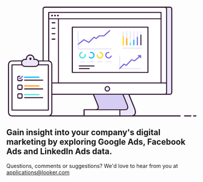 <svg x="0px" y="0px" viewBox="0 0 870 500">
  <g transform="matrix( 1, 0, 0, 1, 0,0) ">
    <g>
      <g id="Layer0_0_FILL">
        <path fill="#351936" d="M753.9,13.7c0-7.9-4-11.9-11.9-11.9H176.6c-7.9,0-11.9,3.9-11.9,11.9v232.1h-19.4c-0.4-0.5-0.9-1-1.4-1.6 c-3.6-3.6-7.9-5.4-13-5.4h-3.2c0-0.1,0-0.2,0-0.3c0-5.4-1.9-10-5.8-13.8h-0.1c-3.8-3.9-8.4-5.8-13.8-5.8 c-5.4,0-10.1,1.9-13.8,5.8c-3.8,3.8-5.7,8.4-5.8,13.8c0,0.1,0,0.2,0,0.3h-3.2c-5,0-9.4,1.8-13,5.4c-0.5,0.5-1,1-1.4,1.6H28.5 c-14.1,0-21.1,7.1-21.2,21.2v211.9c0,14.1,7,21.1,21.1,21.1l324.5,0c0.1,0,0.2,0,0.3,0h214.1c0,0,0.1,0,0.1,0c0.2,0,0.4,0,0.6,0 h221.5c0.7,0,1.3-0.2,1.8-0.8c0.5-0.5,0.7-1.1,0.7-1.8c0-0.7-0.3-1.3-0.8-1.8c-0.5-0.5-1.1-0.7-1.8-0.8H583 c1.7-1.5,3-3.2,3.9-5.4c2.9-6,2.2-14.8-2-26.3c0,0,0-0.1,0-0.1l-25-61.3H742c7.9,0,11.9-3.9,11.9-11.8V13.7 M513.2,472.3V495 H355.6v-22.7h49.6c0,0,0.1,0,0.1,0H513.2 M730.5,13.7c0-2.8-0.5-5.1-1.5-6.9h13c4.6,0,6.9,2.3,6.9,6.9v376.4 c0,4.5-2.3,6.8-6.9,6.8h-13c1-1.8,1.5-4.1,1.5-6.8V13.7 M700.5,30.8v23.4H194.9V30.8H700.5 M700.5,59.2v286.4H239.2V59.2H700.5 M582.3,487.5c-2.2,4.5-7,7-14.5,7.4c-0.2,0-0.4,0-0.6,0h-49v-22.7H539c0,0,0.1,0,0.1,0c7.5-0.3,12.2-2.9,14-7.7 c1.9-4.3,1.2-10.6-2.1-18.9h0L533,402h21.3l25.9,63.1l-0.1-0.1C583.7,474.9,584.5,482.4,582.3,487.5 M546.3,447.6 c2.7,6.6,3.5,11.7,2.2,15.1c-1.4,2.9-4.6,4.4-9.6,4.6h-121c0.6-0.8,1.1-1.7,1.5-2.7c1.9-4.3,1.2-10.6-2.3-18.9h0L399.2,402h128.3 L546.3,447.6 M718.7,6.8c4.6,0,6.8,2.3,6.8,6.9v331.9h-20.1V28.3c0-0.7-0.2-1.3-0.7-1.8c-0.5-0.5-1.1-0.8-1.8-0.8H192.4 c-0.7,0-1.3,0.2-1.8,0.8c-0.5,0.5-0.7,1.1-0.8,1.8v217.6c-0.7,0-1.3-0.1-2.1-0.1h-18.1V13.7c0-4.6,2.3-6.9,6.9-6.9H718.7 M725.5,350.6v39.5c0,4.5-2.3,6.8-6.8,6.8H208.9v-46.4H725.5 M194.9,59.2h39.3v286.4h-25.3V267c0-11.5-4.7-18.4-14.1-20.5V59.2 M208.9,478.9V402h184.8l18.8,45.6c2.7,6.6,3.5,11.7,2.3,15.1c-1.4,2.8-4.5,4.4-9.5,4.6c0,0-0.1,0-0.1,0h-52 c-0.7,0-1.3,0.2-1.8,0.8c-0.5,0.5-0.8,1.1-0.8,1.8V495l-147.3,0C207.1,491.5,208.9,486.1,208.9,478.9 M125.1,243.9h5.9 c2.6,0,4.9,0.6,7,1.9c0.9,0.5,1.7,1.2,2.4,1.9v0.1c0.9,0.9,1.7,1.9,2.3,3c1.1,1.9,1.6,4.1,1.6,6.4v0c0,2.2-0.5,4.2-1.4,6 c-0.6,1.2-1.4,2.4-2.5,3.5c-0.6,0.6-1.2,1.1-1.8,1.5c-2.2,1.6-4.8,2.4-7.7,2.4H85.3c-2.9,0-5.4-0.8-7.7-2.4 c-0.6-0.5-1.2-1-1.8-1.5c-1.1-1.1-1.9-2.2-2.6-3.5c-0.9-1.8-1.3-3.8-1.3-6v0c0-2.4,0.5-4.5,1.6-6.4c0.6-1.1,1.3-2.1,2.3-3 l0.1-0.1c0.8-0.8,1.6-1.4,2.4-1.9c2.1-1.3,4.4-1.9,7-1.9h5.9c0.5,0,1-0.1,1.3-0.4c0.4-0.3,0.7-0.6,1-1.1c0.2-0.5,0.3-0.9,0.2-1.4 c-0.1-0.8-0.2-1.6-0.2-2.4c0-4,1.4-7.4,4.3-10.3v-0.1c2.8-2.9,6.3-4.3,10.3-4.3c4,0,7.4,1.4,10.3,4.3v0.1 c2.9,2.8,4.3,6.3,4.3,10.3c0,0.9,0,1.7-0.2,2.4c-0.1,0.5,0,0.9,0.2,1.4c0.2,0.4,0.5,0.8,0.9,1.1 C124.1,243.7,124.6,243.9,125.1,243.9 M149.3,257.3c0-2.3-0.4-4.5-1.1-6.4h39.6c0.7,0,1.4,0,2.1,0.1c1.8,0.1,3.5,0.5,5,0.9 c6.1,2,9.1,7.1,9.1,15.2v211.9c0,10.5-5.1,15.9-15.3,16.1H28.4c-10.7,0-16-5.4-16-16.1V267c0-10.8,5.4-16.2,16.2-16.2h39.6 c-0.7,2-1.1,4.1-1.1,6.4v0c0,2.1,0.3,4.1,0.9,6H25.5c-0.7,0-1.3,0.3-1.8,0.8c-0.5,0.5-0.8,1.1-0.8,1.8v205.5 c0,0.7,0.2,1.3,0.8,1.8c0.5,0.5,1.1,0.7,1.8,0.7h165.1c0.7,0,1.3-0.2,1.8-0.7c0.5-0.5,0.7-1.1,0.7-1.8V265.8 c0-0.7-0.2-1.3-0.7-1.8c-0.5-0.5-1.1-0.8-1.8-0.8h-42.3C149,261.4,149.3,259.4,149.3,257.3L149.3,257.3 M143.9,270.3L143.9,270.3 c0.7-0.7,1.2-1.3,1.8-2h42.6v200.5H28V268.3h42.5c0.5,0.7,1.1,1.4,1.8,2c3.6,3.6,7.9,5.4,13,5.4h45.6 C136.1,275.7,140.4,273.9,143.9,270.3 M164.9,417.5c0.7,0,1.3-0.2,1.8-0.7c0.5-0.5,0.7-1.1,0.7-1.8c0-0.7-0.2-1.3-0.7-1.8 c-0.5-0.5-1.1-0.7-1.8-0.8h-82c-0.7,0-1.3,0.3-1.8,0.8c-0.5,0.5-0.8,1-0.8,1.8c0,0.7,0.3,1.3,0.8,1.8c0.5,0.5,1.1,0.7,1.8,0.7 H164.9 M82.9,372.8c-0.7,0-1.3,0.3-1.8,0.8c-0.5,0.5-0.8,1.1-0.8,1.8s0.3,1.3,0.8,1.8c0.5,0.5,1.1,0.7,1.8,0.7h82 c0.7,0,1.3-0.2,1.8-0.7c0.5-0.5,0.7-1.1,0.7-1.8s-0.2-1.3-0.7-1.8c-0.5-0.5-1.1-0.8-1.8-0.8H82.9 M82.9,333 c-0.7,0-1.3,0.3-1.8,0.8c-0.5,0.5-0.8,1.1-0.8,1.8c0,0.7,0.3,1.3,0.8,1.8c0.5,0.5,1.1,0.7,1.8,0.7h82c0.7,0,1.3-0.2,1.8-0.7 c0.5-0.5,0.7-1.1,0.7-1.8c0-0.7-0.2-1.3-0.7-1.8c-0.5-0.5-1.1-0.8-1.8-0.8H82.9 M66.7,395H56.5c-4.8,0-7.2,2.4-7.2,7.1v10.2 c0,4.8,2.4,7.2,7.2,7.2h10.2c4.8,0,7.2-2.4,7.2-7.2v-10.2C73.8,397.3,71.5,395,66.7,395 M66.7,400c1.4,0,2.2,0.7,2.2,2.1v10.2 c0,1.5-0.7,2.2-2.2,2.2H56.5c-1.5,0-2.2-0.7-2.2-2.2v-10.2c0-1.4,0.7-2.1,2.2-2.1H66.7 M73.8,362.4c0-4.8-2.4-7.1-7.2-7.1H56.5 c-4.8,0-7.2,2.4-7.2,7.1v10.2c0,4.8,2.4,7.2,7.2,7.2h10.2c4.8,0,7.2-2.4,7.2-7.2V362.4 M66.7,360.3c1.4,0,2.2,0.7,2.2,2.1v10.2 c0,1.5-0.7,2.2-2.2,2.2H56.5c-1.5,0-2.2-0.7-2.2-2.2v-10.2c0-1.4,0.7-2.1,2.2-2.1H66.7 M63.1,316.3c-0.5-0.5-1.1-0.8-1.8-0.8 h-4.8c-4.8,0-7.2,2.4-7.2,7.2V333c0,4.8,2.4,7.1,7.2,7.1h10.2c4.8,0,7.2-2.4,7.2-7.1v-1c0-0.7-0.2-1.3-0.7-1.8 c-0.5-0.5-1.1-0.8-1.8-0.8s-1.3,0.3-1.8,0.8c-0.5,0.5-0.8,1.1-0.8,1.8v1c0,1.4-0.7,2.1-2.2,2.1H56.5c-1.5,0-2.2-0.7-2.2-2.1 v-10.3c0-1.4,0.7-2.2,2.2-2.2h4.8c0.7,0,1.3-0.2,1.8-0.7c0.5-0.5,0.7-1.1,0.7-1.8C63.8,317.4,63.6,316.8,63.1,316.3 M109.1,233.1 c-1.5,0-2.8,0.5-3.9,1.5c-1,1.1-1.5,2.4-1.5,3.9c0,1.5,0.5,2.8,1.5,3.9c1.1,1.1,2.4,1.6,3.9,1.6c1.5,0,2.8-0.5,3.8-1.6 c1.1-1,1.6-2.3,1.6-3.9c0-1.5-0.5-2.8-1.6-3.9C111.9,233.6,110.6,233.1,109.1,233.1 M222.3,147.6c-0.5-0.5-1.1-0.8-1.8-0.8h-12.8 c-0.7,0-1.3,0.3-1.8,0.8c-0.5,0.5-0.8,1.1-0.8,1.8s0.3,1.3,0.8,1.8c0.5,0.5,1.1,0.7,1.8,0.7h12.8c0.7,0,1.3-0.2,1.8-0.7 c0.5-0.5,0.7-1.1,0.7-1.8S222.8,148.1,222.3,147.6 M207.8,122.2c-0.7,0-1.3,0.3-1.8,0.8c-0.5,0.5-0.8,1.1-0.8,1.8 s0.3,1.3,0.8,1.8c0.5,0.5,1.1,0.7,1.8,0.7h12.8c0.7,0,1.3-0.2,1.8-0.7c0.5-0.5,0.7-1.1,0.7-1.8s-0.2-1.3-0.7-1.8 c-0.5-0.5-1.1-0.8-1.8-0.8H207.8 M207.8,97.4c-0.7,0-1.3,0.3-1.8,0.8c-0.5,0.5-0.8,1.1-0.8,1.8s0.3,1.3,0.8,1.8 c0.5,0.5,1.1,0.7,1.8,0.7h12.8c0.7,0,1.3-0.2,1.8-0.7c0.5-0.5,0.7-1.1,0.7-1.8s-0.2-1.3-0.7-1.8c-0.5-0.5-1.1-0.8-1.8-0.8H207.8 M220.5,72.7h-12.8c-0.7,0-1.3,0.3-1.8,0.8c-0.5,0.5-0.8,1.1-0.8,1.8s0.3,1.3,0.8,1.8c0.5,0.5,1.1,0.7,1.8,0.7h12.8 c0.7,0,1.3-0.2,1.8-0.7c0.5-0.5,0.7-1.1,0.7-1.8s-0.2-1.3-0.7-1.8C221.8,72.9,221.2,72.7,220.5,72.7 M458.8,361.9 c-3.5,0-6.5,1.2-9,3.6c0,0-0.1,0-0.1,0.1c-2.4,2.5-3.6,5.5-3.6,9c0,3.6,1.2,6.6,3.7,9.1c2.5,2.5,5.5,3.8,9,3.8 c3.6,0,6.6-1.2,9-3.8c0,0,0,0,0-0.1c2.5-2.4,3.7-5.4,3.8-9c0-3.5-1.3-6.5-3.8-9C465.3,363.1,462.3,361.9,458.8,361.9 M453.3,369.1c1.5-1.5,3.4-2.2,5.5-2.2c2.2,0,4,0.8,5.5,2.3c1.5,1.5,2.3,3.4,2.3,5.5c0,2.2-0.8,4-2.3,5.5c0,0,0,0,0,0 c-1.5,1.5-3.3,2.3-5.5,2.3c-2.1,0-4-0.8-5.5-2.3c-1.5-1.5-2.3-3.3-2.3-5.5C451,372.5,451.7,370.7,453.3,369.1 C453.2,369.1,453.3,369.1,453.3,369.1 M645.2,93.3c-0.5-0.5-1.1-0.7-1.8-0.8H299.6c-0.7,0-1.3,0.3-1.8,0.8 c-0.5,0.5-0.8,1-0.8,1.8v205.4c0,0.7,0.3,1.3,0.8,1.8c0.5,0.5,1,0.7,1.8,0.7h343.7c0.7,0,1.3-0.2,1.8-0.7 c0.5-0.5,0.7-1.1,0.7-1.8V95.1C645.8,94.3,645.6,93.8,645.2,93.3 M640.8,97.6V298H302.1V97.6H640.8 M613.8,130.5 c0-0.6-0.2-1.2-0.7-1.6c-0.5-0.5-1.1-0.8-1.8-0.8c-0.7,0-1.3,0.3-1.8,0.8c-0.5,0.5-0.7,1-0.8,1.6v44.8c0,0.7,0.3,1.3,0.8,1.8 c0.5,0.5,1.1,0.7,1.8,0.7c0.7,0,1.3-0.2,1.8-0.7c0.5-0.5,0.7-1.1,0.7-1.8V130.5 M331.3,280.4c-0.7,0-1.3,0.3-1.8,0.8 c-0.5,0.5-0.8,1-0.8,1.8s0.3,1.3,0.8,1.8c0.5,0.5,1.1,0.7,1.8,0.7h45.4c0.7,0,1.3-0.2,1.8-0.7c0.5-0.5,0.7-1.1,0.7-1.8 c0-0.7-0.2-1.3-0.7-1.8c-0.5-0.5-1.1-0.8-1.8-0.8H331.3 M329.3,269.3c-0.5,0.5-0.8,1.1-0.8,1.8c0,0.7,0.3,1.3,0.8,1.8 c0.5,0.5,1.1,0.7,1.8,0.7h67.1c0.7,0,1.3-0.2,1.8-0.7c0.5-0.5,0.7-1.1,0.7-1.8c0-0.7-0.2-1.3-0.7-1.8c-0.5-0.5-1.1-0.8-1.8-0.8 H331C330.3,268.5,329.7,268.8,329.3,269.3 M229.8,42.3c0,1.2,0.4,2.2,1.2,3c0.8,0.8,1.9,1.3,3.1,1.3c1.2,0,2.2-0.4,3-1.3 s1.3-1.8,1.3-3c0-1.2-0.4-2.2-1.3-3c-0.8-0.8-1.8-1.3-3-1.3c-1.2,0-2.2,0.4-3.1,1.3C230.2,40,229.8,41,229.8,42.3 M217.9,45.3 c0.8,0.8,1.8,1.3,3,1.3c1.2,0,2.2-0.4,3-1.3c0.9-0.8,1.3-1.8,1.3-3c0-1.2-0.4-2.2-1.3-3c-0.8-0.8-1.8-1.3-3-1.3 c-1.2,0-2.2,0.4-3,1.3c-0.8,0.8-1.2,1.8-1.3,3C216.6,43.4,217,44.4,217.9,45.3 M210.8,45.3c0.8-0.8,1.3-1.8,1.3-3 c0-1.2-0.4-2.2-1.3-3c-0.8-0.8-1.8-1.3-3-1.3c-1.2,0-2.2,0.4-3.1,1.3c-0.8,0.8-1.3,1.8-1.3,3c0,1.2,0.4,2.2,1.3,3 c0.8,0.8,1.9,1.3,3.1,1.3C208.9,46.5,209.9,46.1,210.8,45.3 M838.6,500c0.7,0,1.3-0.2,1.8-0.7c0.5-0.5,0.7-1.1,0.7-1.8 c0-0.7-0.2-1.3-0.7-1.8c-0.5-0.5-1.1-0.7-1.8-0.8h-29c-0.7,0-1.3,0.3-1.8,0.8c-0.5,0.5-0.8,1-0.8,1.8c0,0.7,0.2,1.3,0.8,1.8 c0.5,0.5,1,0.7,1.8,0.7H838.6 M861.3,495h-10.7c-0.7,0-1.3,0.3-1.8,0.8c-0.5,0.5-0.8,1-0.8,1.8c0,0.7,0.2,1.3,0.8,1.8 c0.5,0.5,1,0.7,1.8,0.7h10.7c0.7,0,1.3-0.2,1.8-0.7c0.5-0.5,0.7-1.1,0.7-1.8c0-0.7-0.2-1.3-0.7-1.8 C862.5,495.2,862,495,861.3,495z"/>
        <path fill="#FFFFFF" d="M143.9,270.3L143.9,270.3c-3.6,3.6-7.9,5.5-13,5.5H85.3c-5.1,0-9.4-1.8-13-5.4c-0.6-0.6-1.2-1.3-1.8-2H28 v200.5h160.1V268.3h-42.6C145.1,269,144.6,269.6,143.9,270.3 M61.3,315.5c0.7,0,1.3,0.3,1.8,0.8c0.5,0.5,0.7,1.1,0.7,1.8 c0,0.7-0.2,1.3-0.7,1.8c-0.5,0.5-1.1,0.7-1.8,0.7h-4.8c-1.5,0-2.2,0.7-2.2,2.2V333c0,1.4,0.7,2.1,2.2,2.1h10.2 c1.4,0,2.2-0.7,2.2-2.1v-1c0-0.7,0.3-1.3,0.8-1.8c0.5-0.5,1.1-0.8,1.8-0.8s1.3,0.3,1.8,0.8c0.5,0.5,0.7,1.1,0.7,1.8v1 c0,4.8-2.4,7.1-7.2,7.1H56.5c-4.8,0-7.2-2.4-7.2-7.1v-10.3c0-4.8,2.4-7.2,7.2-7.2H61.3 M66.7,355.3c4.8,0,7.2,2.4,7.2,7.1v10.2 c0,4.8-2.4,7.2-7.2,7.2H56.5c-4.8,0-7.2-2.4-7.2-7.2v-10.2c0-4.8,2.4-7.1,7.2-7.1H66.7 M56.5,395h10.2c4.8,0,7.2,2.4,7.2,7.1 v10.2c0,4.8-2.4,7.2-7.2,7.2H56.5c-4.8,0-7.2-2.4-7.2-7.2v-10.2C49.3,397.3,51.7,395,56.5,395 M149.6,323.6 c-0.5,0.5-1.1,0.7-1.8,0.7H82.9c-0.7,0-1.3-0.2-1.8-0.7c-0.5-0.5-0.8-1.1-0.8-1.8s0.3-1.3,0.8-1.8c0.5-0.5,1.1-0.8,1.8-0.8h64.9 c0.7,0,1.3,0.3,1.8,0.8c0.5,0.5,0.7,1,0.7,1.8S150.1,323.1,149.6,323.6 M81.2,333.8c0.5-0.5,1.1-0.8,1.8-0.8h82 c0.7,0,1.3,0.3,1.8,0.8c0.5,0.5,0.7,1.1,0.7,1.8c0,0.7-0.2,1.3-0.7,1.8c-0.5,0.5-1.1,0.7-1.8,0.7h-82c-0.7,0-1.3-0.2-1.8-0.7 c-0.5-0.5-0.8-1.1-0.8-1.8C80.4,334.9,80.7,334.3,81.2,333.8 M81.2,373.5c0.5-0.5,1.1-0.8,1.8-0.8h82c0.7,0,1.3,0.3,1.8,0.8 c0.5,0.5,0.7,1.1,0.7,1.8s-0.2,1.3-0.7,1.8c-0.5,0.5-1.1,0.7-1.8,0.7h-82c-0.7,0-1.3-0.2-1.8-0.7c-0.5-0.5-0.8-1.1-0.8-1.8 S80.7,374,81.2,373.5 M81.2,359.8c0.5-0.5,1.1-0.8,1.8-0.8h64.9c0.7,0,1.3,0.2,1.8,0.8c0.5,0.5,0.7,1.1,0.7,1.8 c0,0.7-0.2,1.3-0.7,1.8c-0.5,0.5-1.1,0.7-1.8,0.7H82.9c-0.7,0-1.3-0.2-1.8-0.7c-0.5-0.5-0.8-1.1-0.8-1.8 C80.4,360.9,80.7,360.3,81.2,359.8 M166.7,416.8c-0.5,0.5-1.1,0.7-1.8,0.7h-82c-0.7,0-1.3-0.2-1.8-0.7c-0.5-0.5-0.8-1.1-0.8-1.8 c0-0.7,0.3-1.3,0.8-1.8c0.5-0.5,1.1-0.7,1.8-0.8h82c0.7,0,1.3,0.3,1.8,0.8c0.5,0.5,0.7,1,0.7,1.8 C167.4,415.6,167.2,416.3,166.7,416.8 M149.6,403c-0.5,0.5-1.1,0.7-1.8,0.7H82.9c-0.7,0-1.3-0.2-1.8-0.7 c-0.5-0.5-0.8-1.1-0.8-1.8c0-0.7,0.3-1.3,0.8-1.8c0.5-0.5,1.1-0.7,1.8-0.8h64.9c0.7,0,1.3,0.3,1.8,0.8c0.5,0.5,0.7,1,0.7,1.8 C150.3,401.9,150.1,402.5,149.6,403 M72.1,316c0.5-0.5,1-0.8,1.8-0.8c0.7,0,1.3,0.3,1.8,0.8c0.5,0.5,0.8,1.1,0.8,1.8 c0,0.7-0.2,1.3-0.7,1.8l-11.2,11.2c-0.5,0.5-1.1,0.8-1.8,0.8s-1.3-0.2-1.8-0.7l-2.6-2.5c-0.5-0.5-0.8-1.1-0.8-1.8 c0-0.7,0.2-1.3,0.8-1.8c0.5-0.5,1-0.8,1.8-0.8s1.3,0.3,1.8,0.8l0.8,0.8L72.1,316 M68.8,402.1c0-1.4-0.7-2.1-2.2-2.1H56.5 c-1.5,0-2.2,0.7-2.2,2.1v10.2c0,1.5,0.7,2.2,2.2,2.2h10.2c1.4,0,2.2-0.7,2.2-2.2V402.1 M68.8,362.4c0-1.4-0.7-2.1-2.2-2.1H56.5 c-1.5,0-2.2,0.7-2.2,2.1v10.2c0,1.5,0.7,2.2,2.2,2.2h10.2c1.4,0,2.2-0.7,2.2-2.2V362.4 M148.2,250.8c0.7,2,1.1,4.1,1.1,6.4v0 c0,2.1-0.3,4.1-0.9,6h42.3c0.7,0,1.3,0.3,1.8,0.8c0.5,0.5,0.7,1.1,0.7,1.8v205.5c0,0.7-0.2,1.3-0.7,1.8c-0.5,0.5-1.1,0.7-1.8,0.7 H25.5c-0.7,0-1.3-0.2-1.8-0.7c-0.5-0.5-0.8-1.1-0.8-1.8V265.8c0-0.7,0.2-1.3,0.8-1.8c0.5-0.5,1.1-0.8,1.8-0.8h42.4 c-0.6-1.9-0.9-3.9-0.9-6v0c0-2.3,0.4-4.5,1.1-6.4H28.5c-10.8,0-16.2,5.4-16.2,16.2v211.9c0,10.7,5.3,16.1,16,16.1h160.3 c10.2-0.3,15.3-5.7,15.3-16.1V267c0-8.1-3-13.2-9.1-15.2c-1.5-0.5-3.2-0.8-5-0.9c-0.7,0-1.3-0.1-2.1-0.1H148.2 M234.2,59.2h-39.3 v187.3c9.4,2.1,14.1,9,14.1,20.5v78.6h25.3V59.2 M207.8,72.7h12.8c0.7,0,1.3,0.3,1.8,0.8c0.5,0.5,0.7,1.1,0.7,1.8 s-0.2,1.3-0.7,1.8c-0.5,0.5-1.1,0.7-1.8,0.7h-12.8c-0.7,0-1.3-0.2-1.8-0.7c-0.5-0.5-0.8-1.1-0.8-1.8s0.3-1.3,0.8-1.8 C206.5,72.9,207.1,72.7,207.8,72.7 M206,98.2c0.5-0.5,1.1-0.8,1.8-0.8h12.8c0.7,0,1.3,0.3,1.8,0.8c0.5,0.5,0.7,1.1,0.7,1.8 s-0.2,1.3-0.7,1.8c-0.5,0.5-1.1,0.7-1.8,0.7h-12.8c-0.7,0-1.3-0.2-1.8-0.7c-0.5-0.5-0.8-1.1-0.8-1.8S205.5,98.6,206,98.2 M206,122.9c0.5-0.5,1.1-0.8,1.8-0.8h12.8c0.7,0,1.3,0.3,1.8,0.8c0.5,0.5,0.7,1.1,0.7,1.8s-0.2,1.3-0.7,1.8 c-0.5,0.5-1.1,0.7-1.8,0.7h-12.8c-0.7,0-1.3-0.2-1.8-0.7c-0.5-0.5-0.8-1.1-0.8-1.8S205.5,123.4,206,122.9 M220.5,146.9 c0.7,0,1.3,0.3,1.8,0.8c0.5,0.5,0.7,1.1,0.7,1.8s-0.2,1.3-0.7,1.8c-0.5,0.5-1.1,0.7-1.8,0.7h-12.8c-0.7,0-1.3-0.2-1.8-0.7 c-0.5-0.5-0.8-1.1-0.8-1.8s0.3-1.3,0.8-1.8c0.5-0.5,1.1-0.8,1.8-0.8H220.5 M725.5,390.1v-39.5H208.9V397h509.8 C723.3,397,725.5,394.7,725.5,390.1 M449.7,365.5c2.5-2.4,5.5-3.6,9-3.6c3.6,0,6.6,1.2,9,3.7c2.5,2.5,3.7,5.5,3.8,9 c0,3.6-1.3,6.6-3.8,9c0,0,0,0.1,0,0.1c-2.4,2.5-5.4,3.8-9,3.8c-3.5,0-6.5-1.2-9-3.8c-2.5-2.5-3.7-5.5-3.7-9.1 C446,371.1,447.2,368.1,449.7,365.5C449.6,365.6,449.7,365.5,449.7,365.5 M725.5,13.7c0-4.6-2.3-6.9-6.8-6.9H176.6 c-4.6,0-6.9,2.3-6.9,6.9v232.1h18.1c0.7,0,1.4,0,2.1,0.1V28.3c0-0.7,0.3-1.3,0.8-1.8c0.5-0.5,1.1-0.8,1.8-0.8H703 c0.7,0,1.3,0.2,1.8,0.8c0.5,0.5,0.7,1.1,0.7,1.8v317.3h20.1V13.7 M700.5,345.6V59.2H239.2v286.4H700.5 M643.3,92.6 c0.7,0,1.3,0.3,1.8,0.8c0.5,0.5,0.7,1,0.7,1.8v205.4c0,0.7-0.2,1.3-0.7,1.8c-0.5,0.5-1.1,0.7-1.8,0.7H299.6 c-0.7,0-1.3-0.2-1.8-0.7c-0.5-0.5-0.8-1.1-0.8-1.8V95.1c0-0.7,0.3-1.3,0.8-1.8c0.5-0.5,1-0.7,1.8-0.8H643.3 M640.8,298V97.6 H302.1V298H640.8 M398,138.1c0.6-0.1,1.1,0,1.6,0.3l8,4.9l12.1-10.7c0.5-0.4,1-0.7,1.6-0.7H442l25.6-22.7 c0.5-0.5,1.1-0.7,1.8-0.6c0.7,0,1.3,0.3,1.8,0.8c0.4,0.5,0.6,1.1,0.6,1.8c0,0.7-0.3,1.3-0.9,1.8l-26.3,23.4 c-0.5,0.4-1,0.6-1.6,0.6h-20.6l-12.7,11.3c-0.4,0.4-0.9,0.6-1.5,0.7c-0.6,0.1-1.1-0.1-1.5-0.4l-8-4.9l-22.3,22 c-0.4,0.4-0.9,0.6-1.4,0.7c-0.6,0.1-1.1,0-1.5-0.3l-21-11.2L329,173.8v17.6h147.8c0.7,0,1.3,0.2,1.8,0.8c0.5,0.5,0.7,1.1,0.7,1.8 s-0.2,1.3-0.7,1.8c-0.5,0.5-1.1,0.7-1.8,0.7H326.5c-0.7,0-1.3-0.2-1.8-0.7c-0.5-0.5-0.8-1.1-0.8-1.8v-78.2c0-0.7,0.3-1.3,0.8-1.8 c0.5-0.5,1.1-0.8,1.8-0.8c0.7,0,1.3,0.2,1.8,0.8c0.5,0.5,0.7,1.1,0.7,1.8v51.7l21.6-17.4c0.4-0.3,0.8-0.5,1.3-0.5 c0.5-0.1,1,0,1.5,0.3l20.9,11.1l22.3-22.1C396.9,138.3,397.4,138.1,398,138.1 M529,188.4c0.5-0.5,1-0.7,1.8-0.8h81.4 c0.7,0,1.3,0.3,1.8,0.8c0.5,0.5,0.7,1.1,0.7,1.8s-0.2,1.3-0.7,1.8c-0.5,0.5-1.1,0.7-1.8,0.7h-81.4c-0.7,0-1.3-0.2-1.8-0.7 c-0.5-0.5-0.8-1.1-0.8-1.8S528.5,188.8,529,188.4 M609.7,221.8c0.1,0,0.3,0,0.4,0l1.4,0.6c0.1,0,0.1,0.1,0.3,0.2 c0.3,0.3,0.5,0.6,0.6,1c0.1,0.3,0.1,0.6,0.1,0.9v9.4c0,0.7-0.2,1.3-0.7,1.8c-0.5,0.5-1.1,0.7-1.8,0.7c-0.7,0-1.3-0.2-1.8-0.7 c-0.5-0.5-0.8-1.1-0.8-1.8v-4.2l-23.6,20.1c-0.4,0.3-0.8,0.5-1.2,0.6c-0.5,0.1-0.9,0-1.3-0.1l-11.3-4.4l-23.7,24.5 c-0.4,0.4-0.9,0.6-1.5,0.8c-0.6,0.1-1.1,0-1.5-0.3l-8.5-4.8L521,280.1h89.8c0.7,0,1.3,0.3,1.8,0.8c0.5,0.5,0.7,1,0.7,1.8 s-0.2,1.3-0.7,1.8c-0.5,0.5-1.1,0.7-1.8,0.7h-95.5H515c-0.7,0-1.3-0.2-1.8-0.7c-0.5-0.5-0.8-1.1-0.8-1.8v-0.1v-57.4 c0-0.7,0.3-1.3,0.8-1.8c0.5-0.5,1-0.8,1.8-0.8c0.7,0,1.3,0.2,1.8,0.8c0.5,0.5,0.7,1.1,0.7,1.8v51.3l15-15.4 c0.4-0.4,0.9-0.6,1.5-0.7c0.6-0.1,1.1,0,1.6,0.3l8.5,4.9l23.5-24.3c0.3-0.4,0.8-0.6,1.3-0.8c0.5-0.1,1-0.1,1.5,0.1l11.4,4.4 l21.5-18.3h-2.8c-0.7,0-1.3-0.2-1.8-0.7c-0.5-0.5-0.8-1.1-0.8-1.8s0.3-1.3,0.8-1.8c0.5-0.5,1-0.8,1.8-0.8H609.7 M467.3,208.2 c0.4,0.5,0.6,1.1,0.6,1.8c-0.1,0.7-0.4,1.2-0.9,1.7c-0.5,0.4-1.1,0.6-1.9,0.6c-0.2,0-0.5-0.1-0.8-0.1c-2.7,0-5.1,1-7,2.9 c-2,1.9-3,4.3-3,7c0,2.7,1,5.1,2.9,7h0.1c1.9,2,4.3,3,7,3c2.7,0,5-1,6.9-3c0,0,0.1,0,0.1,0c1.1-1.1,1.9-2.3,2.4-3.7 c0.2-0.7,0.6-1.1,1.3-1.4c0.6-0.3,1.3-0.3,2-0.1c0.6,0.2,1.1,0.7,1.4,1.3c0.3,0.6,0.3,1.3,0.1,2c-0.7,2.1-1.9,3.9-3.6,5.5 c0,0,0,0.1,0,0.1c-2.9,2.9-6.4,4.4-10.5,4.4c-4.1,0-7.6-1.5-10.6-4.4v-0.1c-2.9-2.9-4.4-6.4-4.4-10.5s1.5-7.6,4.4-10.5 c2.9-2.9,6.4-4.4,10.6-4.4c0.4,0,0.8,0,1.3,0.1C466.3,207.4,466.8,207.7,467.3,208.2 M432,215.1c-1.9-1.9-4.1-2.8-6.8-2.9 c-0.7,0-1.3-0.3-1.8-0.8s-0.7-1.1-0.7-1.8c0-0.7,0.3-1.3,0.8-1.8c0.5-0.5,1-0.7,1.8-0.7c4,0.1,7.4,1.5,10.2,4.4h0.1 c2.9,2.9,4.4,6.4,4.4,10.5c0,4.1-1.5,7.6-4.4,10.5c0,0,0,0.1-0.1,0.1c-2.9,2.9-6.4,4.4-10.5,4.4c-4.1,0-7.6-1.5-10.5-4.4 c-2.9-2.9-4.4-6.4-4.4-10.6c0-0.4,0-0.8,0.1-1.1c0.1-0.7,0.4-1.3,0.9-1.7c0.5-0.4,1.2-0.6,1.9-0.5c0.7,0.1,1.2,0.4,1.6,0.9 c0.4,0.5,0.6,1.1,0.6,1.9c0,0.2-0.1,0.4-0.1,0.6c0,2.7,1,5.1,2.9,7c2,2,4.3,3,7,3c2.7,0,5.1-1,7-3c0,0,0,0,0,0c2-1.9,3-4.2,3-7 C435,219.4,434,217.1,432,215.1L432,215.1 M434.8,249.8c0.7,0,1.3,0.3,1.8,0.8c0.5,0.5,0.7,1.1,0.7,1.8s-0.2,1.3-0.7,1.8 c-0.5,0.5-1.1,0.7-1.8,0.7h-19.9c-0.7,0-1.3-0.2-1.8-0.7c-0.5-0.5-0.8-1.1-0.8-1.8s0.3-1.3,0.8-1.8c0.5-0.5,1-0.8,1.8-0.8H434.8 M474,249.8c0.7,0,1.3,0.3,1.8,0.8c0.5,0.5,0.7,1.1,0.7,1.8c0,0.7-0.2,1.3-0.7,1.8c-0.5,0.5-1.1,0.7-1.8,0.7h-19.8 c-0.7,0-1.3-0.2-1.8-0.7c-0.5-0.5-0.7-1.1-0.8-1.8c0-0.7,0.3-1.3,0.8-1.8c0.5-0.5,1-0.8,1.8-0.8H474 M385.6,207.2 c4.1,0,7.6,1.5,10.5,4.4h0.1c2.9,2.9,4.4,6.4,4.4,10.5c0,4.1-1.5,7.6-4.4,10.5c0,0,0,0.1-0.1,0.1c-2.9,2.9-6.4,4.4-10.5,4.4 c-3.9,0-7.3-1.3-10.1-4c-0.5-0.5-0.8-1.1-0.8-1.8c0-0.7,0.2-1.3,0.7-1.8c0.5-0.5,1-0.8,1.7-0.8c0.7,0,1.3,0.2,1.8,0.7 c1.9,1.8,4.2,2.7,6.8,2.7c2.7,0,5-1,7-3c0,0,0,0,0,0c2-1.9,3-4.2,3-7c0-2.7-1-5.1-3-7v0c-1.9-1.9-4.3-2.9-7-2.9 c-0.9,0-1.8,0.1-2.6,0.4c-0.7,0.2-1.3,0.1-1.9-0.2c-0.6-0.4-1-0.9-1.2-1.5c-0.2-0.7-0.1-1.3,0.3-1.9c0.3-0.6,0.8-1,1.5-1.2 C382.9,207.4,384.3,207.2,385.6,207.2 M344.8,207.9c0.5,0.4,0.9,0.9,1,1.6s0,1.3-0.4,1.9c-0.4,0.5-0.9,0.9-1.6,1 c-1.9,0.4-3.6,1.3-5,2.8c-2,1.9-3,4.3-3,7c0,2.7,1,5.1,2.9,7h0.1c1.9,2,4.3,3,7,3c2.7,0,5-1,6.9-3h0.1c1.9-1.9,2.9-4.3,2.9-7 c0-0.8-0.1-1.6-0.3-2.3c-0.1-0.7,0-1.3,0.4-1.9c0.4-0.6,0.9-1,1.6-1.1c0.7-0.1,1.3,0,1.9,0.3c0.6,0.4,1,0.9,1.1,1.6 c0.2,1.1,0.4,2.2,0.4,3.4c0,4.1-1.5,7.6-4.4,10.5c0,0,0,0,0,0.1c-2.9,2.9-6.4,4.4-10.5,4.4c-4.1,0-7.6-1.5-10.6-4.4v-0.1 c-2.9-2.9-4.4-6.4-4.4-10.5s1.5-7.6,4.4-10.5c2.2-2.2,4.8-3.6,7.7-4.1C343.5,207.4,344.1,207.5,344.8,207.9 M355.4,249.8 c0.7,0,1.3,0.3,1.8,0.8c0.5,0.5,0.7,1.1,0.7,1.8s-0.2,1.3-0.7,1.8c-0.5,0.5-1.1,0.7-1.8,0.7h-19.9c-0.7,0-1.3-0.2-1.8-0.7 c-0.5-0.5-0.8-1.1-0.8-1.8s0.3-1.3,0.8-1.8c0.5-0.5,1.1-0.8,1.8-0.8H355.4 M328.5,271c0-0.7,0.3-1.3,0.8-1.8 c0.5-0.5,1.1-0.8,1.8-0.8h67.1c0.7,0,1.3,0.3,1.8,0.8c0.5,0.5,0.7,1.1,0.7,1.8c0,0.7-0.2,1.3-0.7,1.8c-0.5,0.5-1.1,0.7-1.8,0.7 H331c-0.7,0-1.3-0.2-1.8-0.7C328.8,272.4,328.5,271.8,328.5,271 M329.5,281.1c0.5-0.5,1.1-0.8,1.8-0.8h45.4 c0.7,0,1.3,0.3,1.8,0.8c0.5,0.5,0.7,1,0.7,1.8c0,0.7-0.2,1.3-0.7,1.8c-0.5,0.5-1.1,0.7-1.8,0.7h-45.4c-0.7,0-1.3-0.2-1.8-0.7 c-0.5-0.5-0.8-1.1-0.8-1.8S329,281.6,329.5,281.1 M395.4,249.8c0.7,0,1.3,0.3,1.8,0.8c0.5,0.5,0.7,1.1,0.7,1.8s-0.2,1.3-0.7,1.8 c-0.5,0.5-1.1,0.7-1.8,0.7h-19.9c-0.7,0-1.3-0.2-1.8-0.7c-0.5-0.5-0.8-1.1-0.8-1.8s0.3-1.3,0.8-1.8c0.5-0.5,1.1-0.8,1.8-0.8 H395.4 M563.2,112.9c0.7,0,1.3,0.3,1.8,0.8c0.5,0.5,0.7,1.1,0.7,1.8v53v6.9c0,0.7-0.2,1.3-0.7,1.8c-0.5,0.5-1.1,0.7-1.8,0.7 s-1.3-0.2-1.8-0.7c-0.5-0.5-0.8-1.1-0.8-1.8v-6.9v-53c0-0.7,0.3-1.3,0.8-1.8C561.9,113.2,562.5,112.9,563.2,112.9 M548.9,113.7 c0.5,0.5,0.7,1.1,0.7,1.8v31.2v28.7c0,0.7-0.2,1.3-0.7,1.8c-0.5,0.5-1.1,0.7-1.8,0.7s-1.3-0.2-1.8-0.7c-0.5-0.5-0.8-1.1-0.8-1.8 v-28.7v-31.2c0-0.7,0.3-1.3,0.8-1.8c0.5-0.5,1-0.8,1.8-0.8S548.4,113.2,548.9,113.7 M531,112.9c0.7,0,1.3,0.3,1.8,0.8 c0.5,0.5,0.7,1.1,0.7,1.8v21.8v38.1c0,0.7-0.2,1.3-0.7,1.8c-0.5,0.5-1.1,0.7-1.8,0.7c-0.7,0-1.3-0.2-1.8-0.7 c-0.5-0.5-0.8-1.1-0.8-1.8v-38.1v-21.8c0-0.7,0.3-1.3,0.8-1.8C529.8,113.2,530.4,112.9,531,112.9 M608.8,115.4 c0-0.7,0.3-1.3,0.8-1.8c0.5-0.5,1.1-0.8,1.8-0.8c0.7,0,1.3,0.3,1.8,0.8c0.5,0.5,0.7,1.1,0.7,1.8v15.1v44.8c0,0.7-0.2,1.3-0.7,1.8 c-0.5,0.5-1.1,0.7-1.8,0.7c-0.7,0-1.3-0.2-1.8-0.7c-0.5-0.5-0.8-1.1-0.8-1.8v-44.8V115.4 M592.8,115.4c0-0.7,0.3-1.3,0.8-1.8 c0.5-0.5,1-0.8,1.8-0.8s1.3,0.3,1.8,0.8c0.5,0.5,0.7,1.1,0.7,1.8v25.3v34.6c0,0.7-0.2,1.3-0.7,1.8c-0.5,0.5-1.1,0.7-1.8,0.7 s-1.3-0.2-1.8-0.7c-0.5-0.5-0.8-1.1-0.8-1.8v-34.6V115.4 M576.7,115.4c0-0.7,0.3-1.3,0.8-1.8c0.5-0.5,1-0.8,1.8-0.8 c0.7,0,1.3,0.3,1.8,0.8c0.5,0.5,0.7,1.1,0.7,1.8v37.8v22c0,0.7-0.2,1.3-0.7,1.8c-0.5,0.5-1.1,0.7-1.8,0.7c-0.7,0-1.3-0.2-1.8-0.7 c-0.5-0.5-0.8-1.1-0.8-1.8v-22V115.4 M700.5,54.2V30.8H194.9v23.4H700.5 M212,42.3c0,1.2-0.4,2.2-1.3,3s-1.8,1.3-3,1.3 c-1.2,0-2.2-0.4-3.1-1.3c-0.8-0.8-1.3-1.8-1.3-3c0-1.2,0.4-2.2,1.3-3c0.8-0.8,1.9-1.3,3.1-1.3c1.2,0,2.2,0.4,3,1.3 C211.6,40,212,41,212,42.3 M220.9,46.5c-1.2,0-2.2-0.4-3-1.3c-0.8-0.8-1.2-1.8-1.3-3c0-1.2,0.4-2.2,1.3-3c0.8-0.8,1.8-1.3,3-1.3 c1.2,0,2.2,0.4,3,1.3c0.9,0.8,1.3,1.8,1.3,3c0,1.2-0.4,2.2-1.3,3C223.1,46.1,222.1,46.5,220.9,46.5 M230.9,45.3 c-0.8-0.8-1.2-1.8-1.2-3c0-1.2,0.4-2.2,1.2-3c0.8-0.8,1.9-1.3,3.1-1.3c1.2,0,2.2,0.4,3,1.3c0.8,0.8,1.3,1.8,1.3,3 c0,1.2-0.4,2.2-1.3,3s-1.8,1.3-3,1.3C232.8,46.5,231.8,46.1,230.9,45.3 M513.2,495v-22.7H405.4c0,0-0.1,0-0.1,0h-49.6V495H513.2z "/>
        <path fill="#7E64E0" d="M73.8,315.3c-0.7,0-1.3,0.3-1.8,0.8l-9.4,9.4l-0.8-0.8c-0.5-0.5-1.1-0.8-1.8-0.8s-1.3,0.3-1.8,0.8 c-0.5,0.5-0.8,1-0.8,1.8c0,0.7,0.2,1.3,0.8,1.8l2.6,2.5c0.5,0.5,1,0.7,1.8,0.7s1.3-0.3,1.8-0.8l11.2-11.2 c0.5-0.5,0.7-1.1,0.7-1.8c0-0.7-0.3-1.3-0.8-1.8C75.1,315.5,74.5,315.3,73.8,315.3 M593.5,139.1c-0.5,0.5-0.7,1-0.8,1.6v34.6 c0,0.7,0.3,1.3,0.8,1.8c0.5,0.5,1,0.7,1.8,0.7s1.3-0.2,1.8-0.7c0.5-0.5,0.7-1.1,0.7-1.8v-34.6c0-0.6-0.2-1.2-0.7-1.6 c-0.5-0.5-1.1-0.8-1.8-0.8S594,138.6,593.5,139.1 M467.9,210c0.1-0.7-0.1-1.3-0.6-1.8c-0.5-0.5-1-0.8-1.7-0.9 c-0.4-0.1-0.8-0.1-1.3-0.1c-4.1,0-7.7,1.5-10.6,4.4c-2.9,2.9-4.4,6.4-4.4,10.5s1.5,7.6,4.4,10.5v0.1c2.9,2.9,6.5,4.4,10.6,4.4 c4.1,0,7.6-1.5,10.5-4.4c0,0,0,0,0-0.1c1.7-1.6,2.9-3.5,3.6-5.5c0.2-0.7,0.1-1.3-0.1-2c-0.3-0.6-0.8-1-1.4-1.3 c-0.7-0.2-1.3-0.2-2,0.1c-0.6,0.3-1,0.8-1.3,1.4c-0.5,1.4-1.3,2.6-2.4,3.7c0,0,0,0-0.1,0c-1.9,2-4.2,3-6.9,3c-2.7,0-5.1-1-7-3 h-0.1c-1.9-1.9-2.9-4.3-2.9-7c0-2.7,1-5.1,3-7c1.9-2,4.3-2.9,7-2.9c0.3,0,0.5,0,0.8,0.1c0.7,0.1,1.3-0.1,1.9-0.6 C467.5,211.2,467.8,210.7,467.9,210 M610,221.8c-0.1,0-0.3,0-0.4,0h-9.5c-0.7,0-1.3,0.3-1.8,0.8c-0.5,0.5-0.8,1.1-0.8,1.8 s0.3,1.3,0.8,1.8c0.5,0.5,1,0.7,1.8,0.7h2.8l-21.5,18.3l-11.4-4.4c-0.5-0.2-1-0.2-1.5-0.1c-0.5,0.1-0.9,0.4-1.3,0.8L544,265.5 l-8.5-4.9c-0.5-0.3-1-0.4-1.6-0.3c-0.6,0.1-1,0.3-1.5,0.7l-15,15.4l-4.3,4.4c-0.5,0.5-0.7,1-0.7,1.6v0.1c0,0.7,0.3,1.3,0.8,1.8 c0.5,0.5,1.1,0.7,1.8,0.7h0.2c0.6,0,1.2-0.3,1.6-0.8l4.2-4.3l13.8-14.1l8.5,4.8c0.5,0.3,1,0.4,1.5,0.3c0.6-0.1,1.1-0.4,1.5-0.8 l23.7-24.5l11.3,4.4c0.4,0.2,0.9,0.2,1.3,0.1c0.4-0.1,0.8-0.3,1.2-0.6l23.6-20.1v4.2c0,0.7,0.3,1.3,0.8,1.8 c0.5,0.5,1,0.7,1.8,0.7c0.7,0,1.3-0.2,1.8-0.7c0.5-0.5,0.7-1.1,0.7-1.8v-9.4c0-0.3,0-0.6-0.1-0.9c-0.1-0.4-0.3-0.7-0.6-1 c-0.1-0.1-0.2-0.2-0.3-0.2L610,221.8 M399.6,138.4c-0.5-0.3-1-0.4-1.6-0.3c-0.6,0.1-1.1,0.3-1.5,0.7l-22.3,22.1l-20.9-11.1 c-0.5-0.2-1-0.3-1.5-0.3c-0.5,0-0.9,0.2-1.3,0.5L329,167.4l-4,3.3c-0.5,0.4-0.8,1-0.9,1.7c-0.1,0.7,0.1,1.3,0.5,1.8 c0.4,0.5,1,0.8,1.7,0.9c0.7,0.1,1.3-0.1,1.9-0.6l0.9-0.8l23.5-18.9l21,11.2c0.5,0.3,1,0.4,1.5,0.3c0.5-0.1,1-0.3,1.4-0.7l22.3-22 l8,4.9c0.5,0.3,1,0.4,1.5,0.4c0.5-0.1,1-0.3,1.5-0.7l12.7-11.3h20.6c0.6,0,1.2-0.2,1.6-0.6l26.3-23.4c0.5-0.5,0.8-1,0.9-1.8 c0-0.7-0.2-1.3-0.6-1.8c-0.5-0.5-1-0.8-1.8-0.8c-0.7,0-1.3,0.2-1.8,0.6L442,131.9h-20.6c-0.6,0-1.2,0.2-1.6,0.7l-12.1,10.7 L399.6,138.4z"/>
        <path fill="#3DE2DA" d="M147.8,403.7c0.7,0,1.3-0.2,1.8-0.7c0.5-0.5,0.7-1.1,0.7-1.8c0-0.7-0.2-1.3-0.7-1.8 c-0.5-0.5-1.1-0.7-1.8-0.8H82.9c-0.7,0-1.3,0.3-1.8,0.8c-0.5,0.5-0.8,1-0.8,1.8c0,0.7,0.3,1.3,0.8,1.8c0.5,0.5,1.1,0.7,1.8,0.7 H147.8 M561.4,166.8c-0.5,0.5-0.7,1-0.8,1.6v6.9c0,0.7,0.3,1.3,0.8,1.8c0.5,0.5,1,0.7,1.8,0.7s1.3-0.2,1.8-0.7 c0.5-0.5,0.7-1.1,0.7-1.8v-6.9c0-0.6-0.2-1.2-0.7-1.6c-0.5-0.5-1.1-0.8-1.8-0.8S561.9,166.3,561.4,166.8 M345.8,209.5 c-0.1-0.7-0.5-1.2-1-1.6c-0.6-0.4-1.2-0.5-1.9-0.4c-2.9,0.5-5.5,1.9-7.7,4.1c-2.9,2.9-4.4,6.4-4.4,10.5s1.5,7.6,4.4,10.5v0.1 c2.9,2.9,6.5,4.4,10.6,4.4c4.1,0,7.6-1.5,10.5-4.4c0,0,0,0,0-0.1c2.9-2.9,4.4-6.4,4.4-10.5c0-1.2-0.1-2.3-0.4-3.4 c-0.1-0.7-0.5-1.2-1.1-1.6c-0.6-0.4-1.2-0.5-1.9-0.3c-0.7,0.1-1.2,0.5-1.6,1.1c-0.4,0.6-0.5,1.2-0.4,1.9c0.2,0.7,0.3,1.5,0.3,2.3 c0,2.7-1,5.1-2.9,7h-0.1c-1.9,2-4.2,3-6.9,3c-2.7,0-5.1-1-7-3h-0.1c-1.9-1.9-2.9-4.3-2.9-7c0-2.7,1-5.1,3-7 c1.4-1.5,3.1-2.4,5-2.8c0.7-0.1,1.2-0.5,1.6-1C345.8,210.8,345.9,210.2,345.8,209.5z"/>
        <path fill="#FF9D02" d="M82.9,359c-0.7,0-1.3,0.2-1.8,0.8c-0.5,0.5-0.8,1.1-0.8,1.8c0,0.7,0.3,1.3,0.8,1.8c0.5,0.5,1.1,0.7,1.8,0.7 h64.9c0.7,0,1.3-0.2,1.8-0.7c0.5-0.5,0.7-1.1,0.7-1.8c0-0.7-0.2-1.3-0.7-1.8c-0.5-0.5-1.1-0.8-1.8-0.8H82.9 M545.3,144.9 c-0.5,0.5-0.7,1-0.8,1.7v28.7c0,0.7,0.3,1.3,0.8,1.8c0.5,0.5,1,0.7,1.8,0.7s1.3-0.2,1.8-0.7c0.5-0.5,0.7-1.1,0.7-1.8v-28.7 c0-0.6-0.2-1.2-0.7-1.7c-0.5-0.5-1.1-0.8-1.8-0.8S545.8,144.4,545.3,144.9z"/>
        <path fill="#00B7FF" d="M147.8,324.4c0.7,0,1.3-0.2,1.8-0.7c0.5-0.5,0.7-1.1,0.7-1.8s-0.2-1.3-0.7-1.8c-0.5-0.5-1.1-0.8-1.8-0.8 H82.9c-0.7,0-1.3,0.3-1.8,0.8c-0.5,0.5-0.8,1-0.8,1.8s0.3,1.3,0.8,1.8c0.5,0.5,1.1,0.7,1.8,0.7H147.8 M577.5,151.6 c-0.5,0.5-0.7,1-0.8,1.6v22c0,0.7,0.3,1.3,0.8,1.8c0.5,0.5,1,0.7,1.8,0.7c0.7,0,1.3-0.2,1.8-0.7c0.5-0.5,0.7-1.1,0.7-1.8v-22 c0-0.6-0.2-1.2-0.7-1.6c-0.5-0.5-1.1-0.8-1.8-0.8C578.5,150.9,577.9,151.1,577.5,151.6 M396.1,211.6c-2.9-2.9-6.4-4.4-10.5-4.4 c-1.4,0-2.7,0.2-4,0.6c-0.7,0.2-1.2,0.6-1.5,1.2c-0.4,0.6-0.5,1.2-0.3,1.9c0.2,0.6,0.6,1.1,1.2,1.5c0.6,0.3,1.2,0.4,1.9,0.2 c0.8-0.2,1.7-0.4,2.6-0.4c2.7,0,5.1,1,7,2.9v0c2,1.9,3,4.3,3,7c0,2.7-1,5.1-3,7c0,0,0,0,0,0c-1.9,2-4.2,3-7,3 c-2.6,0-4.8-0.9-6.8-2.7c-0.5-0.5-1.1-0.7-1.8-0.7c-0.7,0-1.2,0.3-1.7,0.8c-0.5,0.5-0.7,1.1-0.7,1.8c0,0.7,0.3,1.3,0.8,1.8 c2.9,2.7,6.3,4,10.1,4c4.1,0,7.6-1.5,10.5-4.4c0,0,0.1,0,0.1-0.1c2.9-2.9,4.4-6.4,4.4-10.5C400.6,218.1,399.1,214.5,396.1,211.6 L396.1,211.6z"/>
        <path fill="#EAE6FA" d="M130.9,243.9h-5.9c-0.5,0-1-0.1-1.4-0.4c-0.4-0.3-0.7-0.6-0.9-1.1c-0.2-0.5-0.3-0.9-0.2-1.4 c0.1-0.8,0.2-1.6,0.2-2.4c0-4-1.4-7.4-4.3-10.3v-0.1c-2.9-2.9-6.3-4.3-10.3-4.3c-4,0-7.5,1.4-10.3,4.3v0.1 c-2.9,2.8-4.3,6.3-4.3,10.3c0,0.9,0.1,1.7,0.2,2.4c0.1,0.5,0,0.9-0.2,1.4c-0.2,0.4-0.6,0.8-1,1.1c-0.4,0.3-0.8,0.4-1.3,0.4h-5.9 c-2.6,0-4.9,0.6-7,1.9c-0.9,0.5-1.7,1.2-2.4,1.9l-0.1,0.1c-0.9,0.9-1.7,1.9-2.3,3c-1.1,1.9-1.6,4.1-1.6,6.4v0 c0,2.2,0.5,4.2,1.3,6c0.6,1.2,1.5,2.4,2.6,3.5c0.6,0.6,1.2,1.1,1.8,1.5c2.2,1.6,4.8,2.4,7.7,2.4h45.6c2.9,0,5.4-0.8,7.7-2.4 c0.6-0.5,1.2-1,1.8-1.5c1.1-1.1,1.9-2.2,2.5-3.5c0.9-1.8,1.4-3.8,1.4-6v0c0-2.4-0.5-4.5-1.6-6.4c-0.6-1.1-1.4-2.1-2.3-3v-0.1 c-0.8-0.8-1.6-1.4-2.4-1.9C135.9,244.5,133.6,243.9,130.9,243.9 M105.2,234.6c1.1-1,2.4-1.5,3.9-1.5c1.5,0,2.8,0.5,3.8,1.5 c1.1,1.1,1.6,2.4,1.6,3.9c0,1.5-0.5,2.8-1.6,3.9c-1,1.1-2.3,1.6-3.8,1.6c-1.5,0-2.8-0.5-3.9-1.6c-1-1-1.5-2.3-1.5-3.9 C103.7,237,104.2,235.7,105.2,234.6 M458.8,366.9c-2.1,0-4,0.7-5.5,2.2c0,0,0,0,0,0c-1.5,1.5-2.2,3.4-2.2,5.5 c0,2.2,0.8,4,2.3,5.5c1.5,1.5,3.4,2.3,5.5,2.3c2.2,0,4-0.8,5.5-2.3c0,0,0,0,0,0c1.5-1.5,2.3-3.3,2.3-5.5c0-2.1-0.8-4-2.3-5.5 C462.8,367.6,460.9,366.9,458.8,366.9 M567.8,495c7.4-0.4,12.2-2.9,14.5-7.4c2.2-5.1,1.4-12.6-2.2-22.5l0.1,0.1L554.3,402H533 l18,43.8h0c3.4,8.3,4.1,14.6,2.1,18.9c-1.8,4.8-6.5,7.4-14,7.7c0,0-0.1,0-0.1,0h-20.8V495h49C567.4,495,567.6,495,567.8,495 M577.5,113.7c-0.5,0.5-0.8,1.1-0.8,1.8v37.8c0-0.6,0.3-1.2,0.8-1.6c0.5-0.5,1-0.8,1.8-0.8c0.7,0,1.3,0.3,1.8,0.8 c0.5,0.5,0.7,1,0.7,1.6v-37.8c0-0.7-0.2-1.3-0.7-1.8c-0.5-0.5-1.1-0.8-1.8-0.8C578.5,112.9,577.9,113.2,577.5,113.7 M593.5,113.7 c-0.5,0.5-0.8,1.1-0.8,1.8v25.3c0-0.6,0.3-1.2,0.8-1.6c0.5-0.5,1-0.8,1.8-0.8s1.3,0.3,1.8,0.8c0.5,0.5,0.7,1,0.7,1.6v-25.3 c0-0.7-0.2-1.3-0.7-1.8c-0.5-0.5-1.1-0.8-1.8-0.8S594,113.2,593.5,113.7 M609.5,113.7c-0.5,0.5-0.8,1.1-0.8,1.8v15.1 c0-0.6,0.3-1.2,0.8-1.6c0.5-0.5,1.1-0.8,1.8-0.8c0.7,0,1.3,0.3,1.8,0.8c0.5,0.5,0.7,1,0.7,1.6v-15.1c0-0.7-0.2-1.3-0.7-1.8 c-0.5-0.5-1.1-0.8-1.8-0.8C610.6,112.9,610,113.2,609.5,113.7 M532.8,113.7c-0.5-0.5-1.1-0.8-1.8-0.8c-0.7,0-1.3,0.3-1.8,0.8 c-0.5,0.5-0.8,1.1-0.8,1.8v21.8c0-0.6,0.3-1.2,0.8-1.6c0.5-0.5,1.1-0.8,1.8-0.8c0.7,0,1.3,0.3,1.8,0.8c0.5,0.5,0.7,1,0.7,1.6 v-21.8C533.5,114.7,533.3,114.1,532.8,113.7 M549.6,115.4c0-0.7-0.2-1.3-0.7-1.8c-0.5-0.5-1.1-0.8-1.8-0.8s-1.3,0.3-1.8,0.8 c-0.5,0.5-0.8,1.1-0.8,1.8v31.2c0-0.6,0.3-1.2,0.8-1.7c0.5-0.5,1-0.8,1.8-0.8s1.3,0.3,1.8,0.8c0.5,0.5,0.7,1,0.7,1.7V115.4 M565,113.7c-0.5-0.5-1.1-0.8-1.8-0.8s-1.3,0.3-1.8,0.8c-0.5,0.5-0.8,1.1-0.8,1.8v53c0-0.6,0.3-1.2,0.8-1.6 c0.5-0.5,1-0.8,1.8-0.8s1.3,0.3,1.8,0.8c0.5,0.5,0.7,1,0.7,1.6v-53C565.7,114.7,565.4,114.1,565,113.7 M397.1,250.5 c-0.5-0.5-1.1-0.8-1.8-0.8h-19.9c-0.7,0-1.3,0.3-1.8,0.8c-0.5,0.5-0.8,1.1-0.8,1.8s0.3,1.3,0.8,1.8c0.5,0.5,1.1,0.7,1.8,0.7h19.9 c0.7,0,1.3-0.2,1.8-0.7c0.5-0.5,0.7-1.1,0.7-1.8S397.6,251,397.1,250.5 M357.2,250.5c-0.5-0.5-1.1-0.8-1.8-0.8h-19.9 c-0.7,0-1.3,0.3-1.8,0.8c-0.5,0.5-0.8,1.1-0.8,1.8s0.3,1.3,0.8,1.8c0.5,0.5,1.1,0.7,1.8,0.7h19.9c0.7,0,1.3-0.2,1.8-0.7 c0.5-0.5,0.7-1.1,0.7-1.8S357.7,251,357.2,250.5 M475.9,250.5c-0.5-0.5-1.1-0.8-1.8-0.8h-19.8c-0.7,0-1.3,0.3-1.8,0.8 c-0.5,0.5-0.7,1.1-0.8,1.8c0,0.7,0.3,1.3,0.8,1.8c0.5,0.5,1,0.7,1.8,0.7H474c0.7,0,1.3-0.2,1.8-0.7c0.5-0.5,0.7-1.1,0.7-1.8 C476.5,251.6,476.3,251,475.9,250.5 M436.5,250.5c-0.5-0.5-1.1-0.8-1.8-0.8h-19.9c-0.7,0-1.3,0.3-1.8,0.8 c-0.5,0.5-0.8,1.1-0.8,1.8s0.3,1.3,0.8,1.8c0.5,0.5,1,0.7,1.8,0.7h19.9c0.7,0,1.3-0.2,1.8-0.7c0.5-0.5,0.7-1.1,0.7-1.8 S437,251,436.5,250.5 M517.5,225.1c0-0.7-0.2-1.3-0.7-1.8c-0.5-0.5-1.1-0.8-1.8-0.8c-0.7,0-1.3,0.2-1.8,0.8 c-0.5,0.5-0.8,1.1-0.8,1.8v57.4c0-0.6,0.2-1.2,0.7-1.6l4.3-4.4V225.1 M610.7,285.1c0.7,0,1.3-0.2,1.8-0.7 c0.5-0.5,0.7-1.1,0.7-1.8s-0.2-1.3-0.7-1.8c-0.5-0.5-1.1-0.8-1.8-0.8H521l-4.2,4.3c-0.5,0.5-1,0.7-1.6,0.8H610.7 M530.8,187.6 c-0.7,0-1.3,0.3-1.8,0.8c-0.5,0.5-0.8,1.1-0.8,1.8s0.3,1.3,0.8,1.8c0.5,0.5,1,0.7,1.8,0.7h81.4c0.7,0,1.3-0.2,1.8-0.7 c0.5-0.5,0.7-1.1,0.7-1.8s-0.2-1.3-0.7-1.8c-0.5-0.5-1.1-0.7-1.8-0.8H530.8 M329,115.7c0-0.7-0.2-1.3-0.7-1.8 c-0.5-0.5-1.1-0.8-1.8-0.8c-0.7,0-1.3,0.2-1.8,0.8c-0.5,0.5-0.8,1.1-0.8,1.8v78.2c0,0.7,0.3,1.3,0.8,1.8c0.5,0.5,1.1,0.7,1.8,0.7 h150.3c0.7,0,1.3-0.2,1.8-0.7c0.5-0.5,0.7-1.1,0.7-1.8s-0.2-1.3-0.7-1.8c-0.5-0.5-1.1-0.8-1.8-0.8H329v-17.6l-0.9,0.8 c-0.6,0.4-1.2,0.6-1.9,0.6c-0.7-0.1-1.3-0.4-1.7-0.9c-0.4-0.6-0.6-1.2-0.5-1.8c0.1-0.7,0.4-1.3,0.9-1.7l4-3.3V115.7 M729.1,6.8 c1,1.8,1.5,4.1,1.5,6.9v376.4c0,2.7-0.5,5-1.5,6.8h13c4.6,0,6.9-2.3,6.9-6.8V13.7c0-4.6-2.3-6.9-6.9-6.9H729.1z"/>
        <path fill="#D6CDF5" d="M548.5,462.7c1.3-3.4,0.5-8.5-2.2-15.1L527.5,402H399.2l17.9,43.8h0c3.4,8.3,4.2,14.6,2.3,18.9 c-0.4,1-0.9,1.9-1.5,2.7h121C543.9,467.1,547.1,465.6,548.5,462.7z"/>
        <path fill="#FFD400" d="M529.3,135.6c-0.5,0.5-0.7,1-0.8,1.6v38.1c0,0.7,0.3,1.3,0.8,1.8c0.5,0.5,1.1,0.7,1.8,0.7 c0.7,0,1.3-0.2,1.8-0.7c0.5-0.5,0.7-1.1,0.7-1.8v-38.1c0-0.6-0.2-1.2-0.7-1.6c-0.5-0.5-1.1-0.8-1.8-0.8 C530.4,134.8,529.8,135.1,529.3,135.6 M425.3,212.2c2.7,0.1,4.9,1,6.8,2.9v0c2,1.9,3,4.3,3,7c0,2.7-1,5.1-3,7c0,0,0,0,0,0 c-1.9,2-4.2,3-7,3c-2.7,0-5-1-7-3c-1.9-1.9-2.9-4.3-2.9-7c0-0.2,0-0.4,0.1-0.6c0.1-0.7-0.1-1.3-0.6-1.9c-0.4-0.5-1-0.8-1.6-0.9 c-0.7-0.1-1.3,0.1-1.9,0.5c-0.5,0.4-0.8,1-0.9,1.7c-0.1,0.4-0.1,0.8-0.1,1.1c0,4.1,1.5,7.7,4.4,10.6c2.9,2.9,6.4,4.4,10.5,4.4 c4.1,0,7.6-1.5,10.5-4.4c0,0,0.1,0,0.1-0.1c2.9-2.9,4.4-6.4,4.4-10.5c0-4.1-1.5-7.6-4.4-10.5h-0.1c-2.8-2.9-6.2-4.3-10.2-4.4 c-0.7,0-1.3,0.2-1.8,0.7c-0.5,0.5-0.8,1.1-0.8,1.8c0,0.7,0.2,1.3,0.7,1.8S424.6,212.2,425.3,212.2z"/>
      </g>
    </g>
  </g>
</svg>

## Gain insight into your company's digital marketing by exploring **Google Ads**, **Facebook Ads** and **LinkedIn Ads** data.

Questions, comments or suggestions? We'd love to hear from you at [applications@looker.com](mailto:applications@looker.com)
